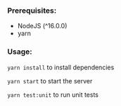 ### Prerequisites:

- NodeJS (^16.0.0)
- yarn

### Usage:

`yarn install` to install dependencies

`yarn start` to start the server

`yarn test:unit` to run unit tests